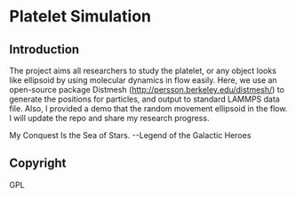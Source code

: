 # Platelet Simulation

## Introduction

The project aims all researchers to study the platelet, or any object looks like ellipsoid by using molecular dynamics in flow easily. Here, we use an open-source package Distmesh (http://persson.berkeley.edu/distmesh/) to generate the positions for particles, and output to standard LAMMPS data file.
Also, I provided a demo that the random movement ellipsoid in the flow. I will update the repo and share my research progress.

My Conquest Is the Sea of Stars.  --Legend of the Galactic Heroes

## Copyright

GPL